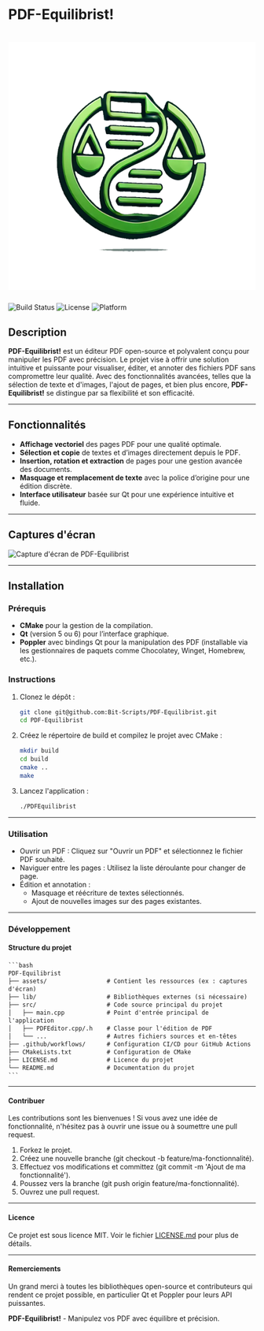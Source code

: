 # PDF-Equilibrist!


# ![PDF-Equilibrist Logo](assets/logo/PDF-Equilibrist-logo.png)

![Build Status](https://github.com/Bit-Scripts/PDF-Equilibrist/actions/workflows/build.yml/badge.svg)
![License](https://img.shields.io/github/license/Bit-Scripts/PDF-Equilibrist)
![Platform](https://img.shields.io/badge/platform-linux%20|%20macOS%20|%20windows-lightgrey)

## Description

**PDF-Equilibrist!** est un éditeur PDF open-source et polyvalent conçu pour manipuler les PDF avec précision. Le projet vise à offrir une solution intuitive et puissante pour visualiser, éditer, et annoter des fichiers PDF sans compromettre leur qualité. Avec des fonctionnalités avancées, telles que la sélection de texte et d'images, l'ajout de pages, et bien plus encore, **PDF-Equilibrist!** se distingue par sa flexibilité et son efficacité.

---

## Fonctionnalités

- **Affichage vectoriel** des pages PDF pour une qualité optimale.
- **Sélection et copie** de textes et d’images directement depuis le PDF.
- **Insertion, rotation et extraction** de pages pour une gestion avancée des documents.
- **Masquage et remplacement de texte** avec la police d’origine pour une édition discrète.
- **Interface utilisateur** basée sur Qt pour une expérience intuitive et fluide.

---

## Captures d'écran

![Capture d'écran de PDF-Equilibrist](assets/screenshots/screenshot1.png)

---

## Installation

### Prérequis

- **CMake** pour la gestion de la compilation.
- **Qt** (version 5 ou 6) pour l’interface graphique.
- **Poppler** avec bindings Qt pour la manipulation des PDF (installable via les gestionnaires de paquets comme Chocolatey, Winget, Homebrew, etc.).

### Instructions

1. Clonez le dépôt :
   ```bash
   git clone git@github.com:Bit-Scripts/PDF-Equilibrist.git
   cd PDF-Equilibrist
   ```

2. Créez le répertoire de build et compilez le projet avec CMake :
    ```bash
    mkdir build
    cd build
    cmake ..
    make
    ```
   
3. Lancez l'application :
    ```bash
    ./PDFEquilibrist
    ```
---

### Utilisation

- Ouvrir un PDF : Cliquez sur "Ouvrir un PDF" et sélectionnez le fichier PDF souhaité.
- Naviguer entre les pages : Utilisez la liste déroulante pour changer de page.
- Édition et annotation :
  - Masquage et réécriture de textes sélectionnés.
  - Ajout de nouvelles images sur des pages existantes.

---

### Développement

#### Structure du projet

    ```bash
    PDF-Equilibrist
    ├── assets/                 # Contient les ressources (ex : captures d'écran)
    ├── lib/                    # Bibliothèques externes (si nécessaire)
    ├── src/                    # Code source principal du projet
    │   ├── main.cpp            # Point d'entrée principal de l'application
    │   ├── PDFEditor.cpp/.h    # Classe pour l'édition de PDF
    │   └── ...                 # Autres fichiers sources et en-têtes
    ├── .github/workflows/      # Configuration CI/CD pour GitHub Actions
    ├── CMakeLists.txt          # Configuration de CMake
    ├── LICENSE.md              # Licence du projet
    └── README.md               # Documentation du projet
    ```

---

#### Contribuer

Les contributions sont les bienvenues ! Si vous avez une idée de fonctionnalité, n'hésitez pas à ouvrir une issue ou à soumettre une pull request.

1. Forkez le projet.
2. Créez une nouvelle branche (git checkout -b feature/ma-fonctionnalité).
3. Effectuez vos modifications et committez (git commit -m 'Ajout de ma fonctionnalité').
4. Poussez vers la branche (git push origin feature/ma-fonctionnalité).
5. Ouvrez une pull request.

---

#### Licence

Ce projet est sous licence MIT. Voir le fichier [LICENSE.md](./LICENSE.md) pour plus de détails.

---

#### Remerciements

Un grand merci à toutes les bibliothèques open-source et contributeurs qui rendent ce projet possible, en particulier Qt et Poppler pour leurs API puissantes.

**PDF-Equilibrist!** - Manipulez vos PDF avec équilibre et précision.